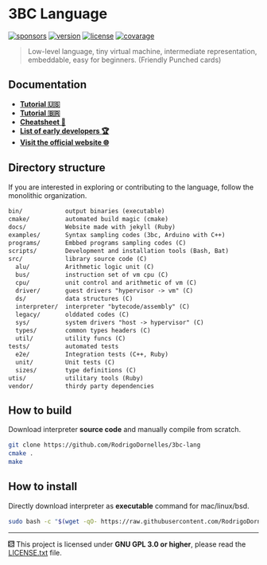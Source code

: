 3BC Language
============
[![sponsors](https://img.shields.io/github/sponsors/rodrigodornelles?color=ff69b4&logo=github)](https://github.com/sponsors/RodrigoDornelles)
[![version](https://img.shields.io/github/v/release/rodrigodornelles/3bc-lang?sort=semver&logo=github)](https://github.com/RodrigoDornelles/3bc-lang/releases)
[![license](https://img.shields.io/github/license/rodrigodornelles/3bc-lang?logo=gnu)](https://github.com/RodrigoDornelles/3bc-lang/blob/master/LICENSE.txt) 
[![covarage](https://img.shields.io/badge/coverage-99%25-brightgreen?logo=codecov)](docs/guide/warnings.md)

> Low-level language, tiny virtual machine, intermediate representation, embeddable, easy for beginners. (Friendly Punched cards)

## Documentation ##

* **[Tutorial :us:](docs/guide/tutorial-en-us.md)**
* **[Tutorial :brazil:](docs/guide/tutorial-pt-br.md)**
* **[Cheatsheet :book:](docs/guide/cheatsheet.md)**
* **[List of early developers :trophy:](docs/extra/early-adopters.md)**
* **[Visit the official website :globe_with_meridians:](https://3bc-lang.org)**

## Directory structure ##

If you are interested in exploring or contributing to the language, follow the monolithic organization.

```
bin/            output binaries (executable)
cmake/          automated build magic (cmake)
docs/           Website made with jekyll (Ruby)
examples/       Syntax sampling codes (3bc, Arduino with C++)
programs/       Embbed programs sampling codes (C)
scripts/        Development and installation tools (Bash, Bat)
src/            library source code (C)
  alu/          Arithmetic logic unit (C)
  bus/          instruction set of vm cpu (C)
  cpu/          unit control and arithmetic of vm (C)
  driver/       guest drivers "hypervisor -> vm" (C) 
  ds/           data structures (C) 
  interpreter/  interpreter "bytecode/assembly" (C)
  legacy/       olddated codes (C)
  sys/          system drivers "host -> hypervisor" (C)
  types/        common types headers (C)
  util/         utility funcs (C)
tests/          automated tests
  e2e/          Integration tests (C++, Ruby)
  unit/         Unit tests (C)
  sizes/        type definitions (C)
utis/           utilitary tools (Ruby)
vendor/         thirdy party dependencies
```

## How to build ##

Download interpreter **source code** and manually compile from scratch.

```BASH
git clone https://github.com/RodrigoDornelles/3bc-lang
cmake .
make
```

## How to install ##

Directly download interpreter as **executable** command for mac/linux/bsd.

```BASH
sudo bash -c "$(wget -qO- https://raw.githubusercontent.com/RodrigoDornelles/3bc-lang/master/scripts/install_vm.sh || curl -fsSL https://raw.githubusercontent.com/RodrigoDornelles/3bc-lang/master/scripts/install_vm.sh)"
```

-------------------------------------------------
![3bc lang logo](/docs/images/3bc-logo-small.png)
This project is licensed under **GNU GPL 3.0 or higher**, please read the [LICENSE.txt](LICENSE.txt) file.
